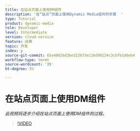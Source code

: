 ```yaml
---
title: 在站点页面上使用DM组件
description: '在“站点”页面上使用Dynamic Media组件的步骤  '
type: Tutorial
product: dynamic-media
role: Developer
level: Intermediate
version: cloud-service
feature: 经典
topic: 开发
index: y
source-git-commit: 65a40826d3be322673e116d98124c3cbfb1d6eb4
workflow-type: tm+mt
source-wordcount: '35'
ht-degree: 5%

---
```




# 在站点页面上使用DM组件

*此视频将逐步介绍在站点页面上使用DM组件的过程。*

>[!VIDEO](https://video.tv.adobe.com/v/335461?quality=9&learn=on)
